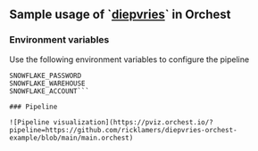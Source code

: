 ## Sample usage of \`[diepvries](https://github.com/PicnicSupermarket/diepvries)\` in Orchest

### Environment variables

Use the following environment variables to configure the pipeline

```SNOWFLAKE_USER
SNOWFLAKE_PASSWORD
SNOWFLAKE_WAREHOUSE
SNOWFLAKE_ACCOUNT```

### Pipeline

![Pipeline visualization](https://pviz.orchest.io/?pipeline=https://github.com/ricklamers/diepvries-orchest-example/blob/main/main.orchest)
